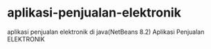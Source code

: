 # aplikasi-penjualan-elektronik

aplikasi penjualan elektronik di java(NetBeans 8.2)
Aplikasi Penjualan ELEKTRONIK
